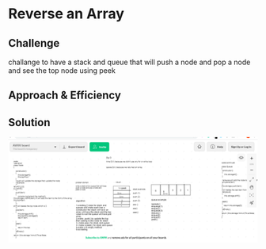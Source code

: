 # Reverse an Array
## Challenge

challange to have a stack and queue that will push a node and pop a node and see the top node using peek 

## Approach & Efficiency


## Solution
![binary](assets/stackandqueue.png)
